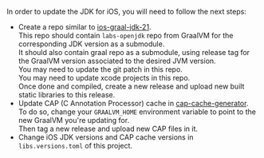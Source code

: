 In order to update the JDK for iOS, you will need to follow the next steps:

- Create a repo similar to [ios-graal-jdk-21](https://github.com/utopia-rise/ios-graal-jdk-21).  
This repo should contain `labs-openjdk` repo from GraalVM for the corresponding JDK version as a submodule.  
It should also contain graal repo as a submodule, using release tag for the GraalVM version associated to the desired 
JVM version.  
You may need to update the git patch in this repo.  
You may need to update xcode projects in this repo.  
Once done and compiled, create a new release and upload new built static libraries to this release.  
- Update CAP (C Annotation Processor) cache in [cap-cache-generator](https://github.com/utopia-rise/cap-cache-generator).  
To do so, change your `GRAALVM_HOME` environment variable to point to the new GraalVM you're updating for.  
Then tag a new release and upload new CAP files in it.  
- Change iOS JDK versions and CAP cache versions in `libs.versions.toml` of this project. 